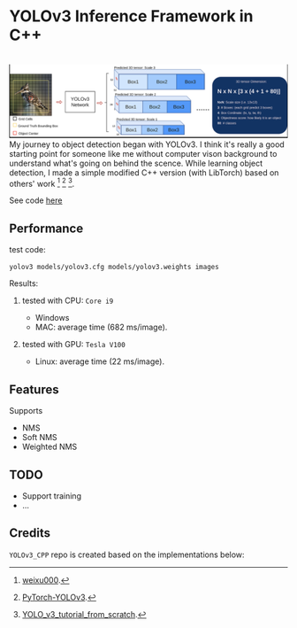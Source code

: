 # YOLOv3 Inference Framework in C++

<br/><img src='/images/yolo_arch1.png'>
My journey to object detection began with YOLOv3. I think it's really a good starting point for someone like me without computer vison background to understand what's going on behind the scence. While learning object detection, I made a simple modified C++ version (with LibTorch) based on others' work [^1] [^2] [^3].  

See code [here](https://github.com/zqfang/YOLOv3_CPP)

## Performance
test code:
```
yolov3 models/yolov3.cfg models/yolov3.weights images
```

Results:

1. tested with CPU: `Core i9`
    - Windows
    - MAC: average time (682 ms/image).
    
2. tested with GPU: `Tesla V100`
    - Linux: average time (22 ms/image).


## Features
Supports  
- NMS
- Soft NMS
- Weighted NMS

## TODO
- Support training
- ...



## Credits

`YOLOv3_CPP` repo is created based on the implementations below:  
 
[^1]: [weixu000](https://github.com/weixu000/libtorch-yolov3-deepsort).
[^2]: [PyTorch-YOLOv3](https://github.com/eriklindernoren/PyTorch-YOLOv3).
[^3]: [YOLO_v3_tutorial_from_scratch](https://github.com/ayooshkathuria/YOLO_v3_tutorial_from_scratch).

